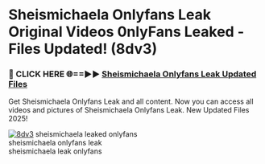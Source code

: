 # Sheismichaela Onlyfans Leak Original Videos 0nlyFans Leaked - Files Updated! (8dv3)

<h3>🔴 CLICK HERE 🌐==►► <a href="https://tinyurl.com/ms9xzufz" rel="nofollow">Sheismichaela Onlyfans Leak Updated Files</a></h3>

Get Sheismichaela Onlyfans Leak and all content. Now you can access all videos and pictures of Sheismichaela Onlyfans Leak. New Updated Files 2025!

[![8dv3](https://i.imgur.com/PQ7UWWw.gif)](https://tinyurl.com/ms9xzufz)
sheismichaela leaked onlyfans<br>
sheismichaela onlyfans leak<br>
sheismichaela leak onlyfans